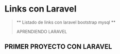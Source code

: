 # Links con Laravel

> ** Listado de links con laravel bootstrap mysql **
>
> APRENDIENDO LARAVEL 


## PRIMER PROYECTO CON LARAVEL
